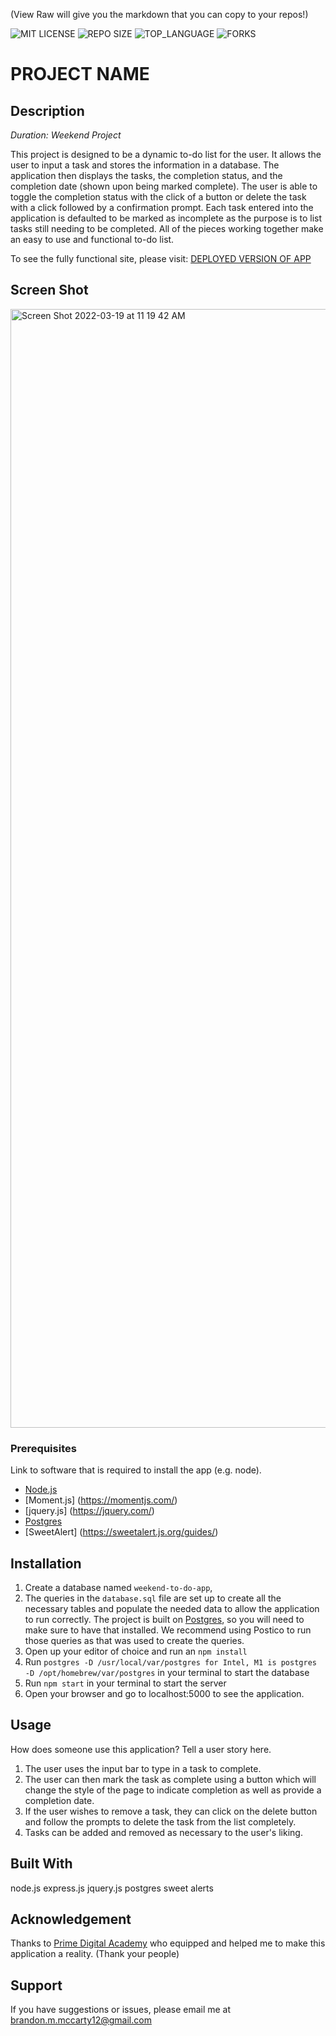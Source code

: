 (View Raw will give you the markdown that you can copy to your repos!)


![MIT LICENSE](https://img.shields.io/github/license/scottbromander/the_marketplace.svg?style=flat-square)
![REPO SIZE](https://img.shields.io/github/repo-size/scottbromander/the_marketplace.svg?style=flat-square)
![TOP_LANGUAGE](https://img.shields.io/github/languages/top/scottbromander/the_marketplace.svg?style=flat-square)
![FORKS](https://img.shields.io/github/forks/scottbromander/the_marketplace.svg?style=social)

# PROJECT NAME

## Description

_Duration: Weekend Project_

This project is designed to be a dynamic to-do list for the user. It allows the user to input a task and stores the information in a database. The application then displays the tasks, the completion status, and the completion date (shown upon being marked complete). The user is able to toggle the completion status with the click of a button or delete the task with a click followed by a confirmation prompt. Each task entered into the application is defaulted to be marked as incomplete as the purpose is to list tasks still needing to be completed. All of the pieces working together make an easy to use and functional to-do list.


To see the fully functional site, please visit: [DEPLOYED VERSION OF APP](https://pacific-mesa-28026.herokuapp.com/)

## Screen Shot

<img width="1790" alt="Screen Shot 2022-03-19 at 11 19 42 AM" src="https://user-images.githubusercontent.com/96275396/159138961-1e17a49e-46aa-4bcc-8bc9-44541bfd2f66.png">

### Prerequisites

Link to software that is required to install the app (e.g. node).

- [Node.js](https://nodejs.org/en/)
- [Moment.js] (https://momentjs.com/)
- [jquery.js] (https://jquery.com/)
- [Postgres](https://www.postgresql.org/download/)
- [SweetAlert] (https://sweetalert.js.org/guides/)

## Installation

1. Create a database named `weekend-to-do-app`,
2. The queries in the `database.sql` file are set up to create all the necessary tables and populate the needed data to allow the application to run correctly. The project is built on [Postgres](https://www.postgresql.org/download/), so you will need to make sure to have that installed. We recommend using Postico to run those queries as that was used to create the queries.
3. Open up your editor of choice and run an `npm install`
4. Run `postgres -D /usr/local/var/postgres for Intel, M1 is postgres -D /opt/homebrew/var/postgres` in your terminal
to start the database
5. Run `npm start` in your terminal to start the server
6. Open your browser and go to localhost:5000 to see the application.

## Usage
How does someone use this application? Tell a user story here.

1. The user uses the input bar to type in a task to complete.
2. The user can then mark the task as complete using a button which will change the style of the page to indicate completion as well as provide a completion date.
3. If the user wishes to remove a task, they can click on the delete button and follow the prompts to delete the task from the list completely.
4. Tasks can be added and removed as necessary to the user's liking.


## Built With

node.js
express.js
jquery.js
postgres
sweet alerts



## Acknowledgement
Thanks to [Prime Digital Academy](www.primeacademy.io) who equipped and helped me to make this application a reality. (Thank your people)

## Support
If you have suggestions or issues, please email me at [brandon.m.mccarty12@gmail.com](www.google.com)
